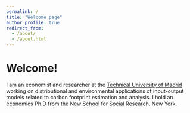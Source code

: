 ```yaml
---
permalink: /
title: "Welcome page"
author_profile: true
redirect_from: 
  - /about/
  - /about.html
---
```


Welcome!
======
I am an economist and researcher at the [Technical University of Madrid](https://portalcientifico.upm.es/es/ipublic/researcher/336709) working on distributional and environmental applications of input-output models related to carbon footprint estimation and analysis. I hold an economics Ph.D from the New School for Social Research, New York.
